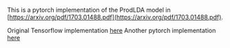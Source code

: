 This is a pytorch implementation of the ProdLDA model in [https://arxiv.org/pdf/1703.01488.pdf](https://arxiv.org/pdf/1703.01488.pdf).

Original Tensorflow implementation [here](https://github.com/akashgit/autoencoding_vi_for_topic_models)
Another pytorch implementation [here](https://github.com/hyqneuron/pytorch-avitm)